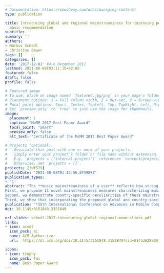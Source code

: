 ```yaml
---
# Documentation: https://wowchemy.com/docs/managing-content/
type: publication

title: Introducing global and regional mainstreaminess for improving personalized
  music recommendation
subtitle: ''
summary: ''
authors:
- Markus Schedl
- Christine Bauer
tags: []
categories: []
date: '2017-12-01' #4-6 December 2017
lastmod: 2021-08-08T03:11:15+02:00
featured: false
draft: false
profile: false

# Featured image
# To use, place an image named `featured.jpg/png` in your page's folder.
# Placement options: 1 = Full column width, 2 = Out-set, 3 = Screen-width
# Focal point options: Smart, Center, TopLeft, Top, TopRight, Left, Right, BottomLeft, Bottom, BottomRight
# Set `preview_only` to `true` to just use the image for thumbnails.
image:
  placement: 1
  caption: "MoMM 2017 Best Paper Award"
  focal_point: "Smart"
  preview_only: false
  alt_text: "Certificate of the MoMM 2017 Best Paper Award"

# Projects (optional).
#   Associate this post with one or more of your projects.
#   Simply enter your project's folder or file name without extension.
#   E.g. `projects = ["internal-project"]` references `content/project/deep-learning/index.md`.
#   Otherwise, set `projects = []`.
projects: [fwf579]
publishDate: '2021-08-08T01:13:50.075988Z'
publication_types:
- '1'
abstract: "The **music mainstreaminess of a user** reflects how strong a user's listening preferences correspond to those of the larger population. Considering that music mainstream may be defined from different perspectives and on various levels, e.g., geographical (charts of a country), genre (''Indie charts''), or distribution channel (radio charts vs. download charts), we study how the user's music mainstreaminess influences the quality of music recommendations. The paper's contribution is three-fold.
First, we propose 11 novel mainstreaminess measures characterizing music listeners, considering both a global and a country-specific basis. To this end, we model **preference profiles** (as a vector over artists) for users, countries, and globally, incorporating artist frequency, listener frequency, and a newly proposed TF-IDF-inspired weighting function, which we call artist frequency--inverse listener frequency (AF-ILF). The resulting preference profile for each user *u* is then related to the respective country-specific and global preference profile using fraction-based approaches, symmetrized Kullback-Leibler divergence, and Kendall's τ rank correlation, in order to quantify *u*'s mainstreaminess.
Second, we demonstrate country-specific peculiarities of these mainstreaminess definitions.
Third, we show that incorporating the proposed global and country-specific mainstreaminess measures into the music recommendation process can notably improve accuracy of rating prediction."
publication: '*15th International Conference on Advances in Mobile Computing & Multimedia*'
doi: 10.1145/3151848.3151849

url_slides: schedl-2017-introducing-global-regional-momm-slides.pdf
links: 
- icon: acmdl
  icon_pack: ai
  name: ACM Author-izer
  url:  https://dl.acm.org/doi/10.1145/3151848.3151849?cid=81453628934

icons:
- icon: trophy
  icon_pack: fas
  name: Best Paper Award
---
```

